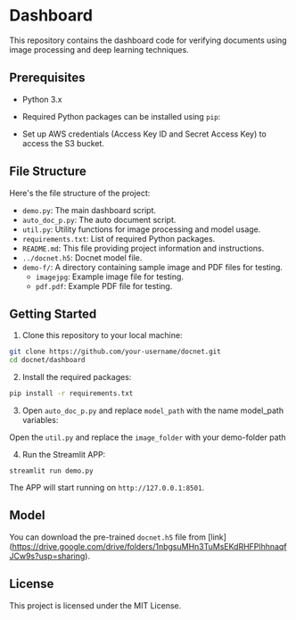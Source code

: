 # Dashboard

This repository contains the dashboard code for verifying documents using image processing and deep learning techniques.

## Prerequisites

- Python 3.x
- Required Python packages can be installed using `pip`:

- Set up AWS credentials (Access Key ID and Secret Access Key) to access the S3 bucket.

## File Structure

Here's the file structure of the project:

- `demo.py`: The main dashboard script.
- `auto_doc_p.py`: The auto document script.
- `util.py`: Utility functions for image processing and model usage.
- `requirements.txt`: List of required Python packages.
- `README.md`: This file providing project information and instructions.
- `../docnet.h5`: Docnet model file.
- `demo-f/`: A directory containing sample image and PDF files for testing.
  - `imagejpg`: Example image file for testing.
  - `pdf.pdf`: Example PDF file for testing.


## Getting Started

1. Clone this repository to your local machine:
```bash
git clone https://github.com/your-username/docnet.git
cd docnet/dashboard
```

2. Install the required packages:
```bash
pip install -r requirements.txt
```

3. Open `auto_doc_p.py` and replace `model_path` with the name model_path variables:

  Open the `util.py` and replace the `image_folder` with your demo-folder path

4. Run the Streamlit APP:

```
streamlit run demo.py
```

The APP will start running on `http://127.0.0.1:8501`.

## Model
You can download the pre-trained `docnet.h5` file from [link] (https://drive.google.com/drive/folders/1nbgsuMHn3TuMsEKdRHFPlhhnaqfJCw9s?usp=sharing).

## License

This project is licensed under the MIT License.







